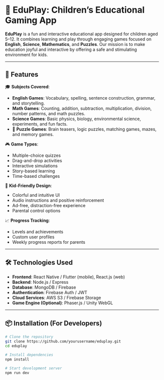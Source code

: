 # 🌟 EduPlay: Children’s Educational Gaming App

**EduPlay** is a fun and interactive educational app designed for children aged 5–12. It combines learning and play through engaging games focused on **English**, **Science**, **Mathematics**, and **Puzzles**. Our mission is to make education joyful and interactive by offering a safe and stimulating environment for kids.

---

## 🚀 Features

🎓 **Subjects Covered**:
- **English Games**: Vocabulary, spelling, sentence construction, grammar, and storytelling.
- **Math Games**: Counting, addition, subtraction, multiplication, division, number patterns, and math puzzles.
- **Science Games**: Basic physics, biology, environmental science, experiments, and fun facts.
- 🧩 **Puzzle Games**: Brain teasers, logic puzzles, matching games, mazes, and memory games.

🎮 **Game Types**:
- Multiple-choice quizzes
- Drag-and-drop activities
- Interactive simulations
- Story-based learning
- Time-based challenges

👶 **Kid-Friendly Design**:
- Colorful and intuitive UI
- Audio instructions and positive reinforcement
- Ad-free, distraction-free experience
- Parental control options

📈 **Progress Tracking**:
- Levels and achievements
- Custom user profiles
- Weekly progress reports for parents

---

## 🛠️ Technologies Used

- **Frontend**: React Native / Flutter (mobile), React.js (web)
- **Backend**: Node.js / Express
- **Database**: MongoDB / Firebase
- **Authentication**: Firebase Auth / JWT
- **Cloud Services**: AWS S3 / Firebase Storage
- **Game Engine (Optional)**: Phaser.js / Unity WebGL

---

## 📦 Installation (For Developers)

```bash
# Clone the repository
git clone https://github.com/yourusername/eduplay.git
cd eduplay

# Install dependencies
npm install

# Start development server
npm run dev
